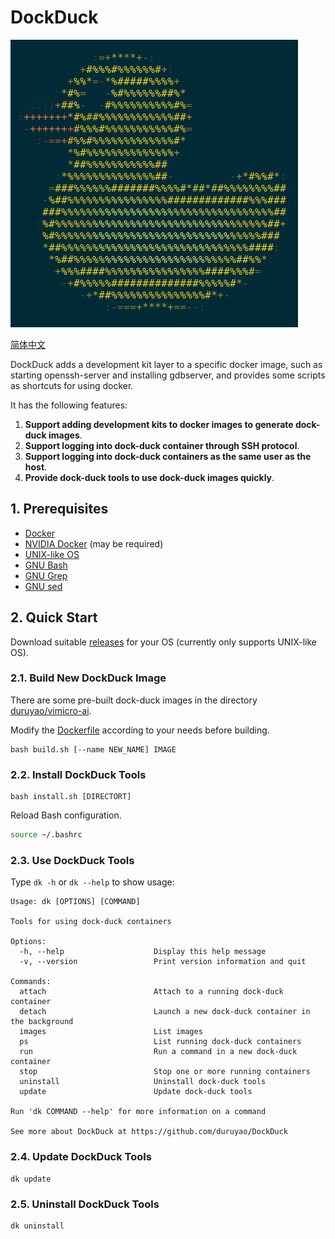# DockDuck

![img/duck-logo.png](img/duck-logo.png)

[简体中文](README_zh-CN.md)

DockDuck adds a development kit layer to a specific docker image, such as starting openssh-server and installing gdbserver, and provides some scripts as shortcuts for using docker.

It has the following features:

1) **Support adding development kits to docker images to generate dock-duck images**.
2) **Support logging into dock-duck container through SSH protocol**.
3) **Support logging into dock-duck containers as the same user as the host**.
4) **Provide dock-duck tools to use dock-duck images quickly**.

## 1. Prerequisites

- [Docker](https://www.docker.com/)
- [NVIDIA Docker](https://github.com/NVIDIA/nvidia-docker) (may be required)
- [UNIX-like OS](https://en.wikipedia.org/wiki/Unix-like)
- [GNU Bash](https://www.gnu.org/software/bash/)
- [GNU Grep](https://www.gnu.org/software/grep/)
- [GNU sed](https://www.gnu.org/software/sed/)

## 2. Quick Start

Download suitable [releases](https://github.com/duruyao/DockDuck/releases) for your OS (currently only supports UNIX-like OS).

### 2.1. Build New DockDuck Image

There are some pre-built dock-duck images in the directory [duruyao/vimicro-ai](https://hub.docker.com/r/duruyao/vimicro-ai).

Modify the [Dockerfile](./Dockerfile) according to your needs before building.

```shell
bash build.sh [--name NEW_NAME] IMAGE
```

### 2.2. Install DockDuck Tools

```shell
bash install.sh [DIRECTORT]
```

Reload Bash configuration.

```bash
source ~/.bashrc
```

### 2.3. Use DockDuck Tools

Type `dk -h` or `dk --help` to show usage:

```shell
Usage: dk [OPTIONS] [COMMAND]

Tools for using dock-duck containers

Options:
  -h, --help                    Display this help message
  -v, --version                 Print version information and quit

Commands:
  attach                        Attach to a running dock-duck container
  detach                        Launch a new dock-duck container in the background
  images                        List images
  ps                            List running dock-duck containers
  run                           Run a command in a new dock-duck container
  stop                          Stop one or more running containers
  uninstall                     Uninstall dock-duck tools
  update                        Update dock-duck tools

Run 'dk COMMAND --help' for more information on a command

See more about DockDuck at https://github.com/duruyao/DockDuck

```

### 2.4. Update DockDuck Tools

```shell
dk update
```

### 2.5. Uninstall DockDuck Tools

```shell
dk uninstall
```
